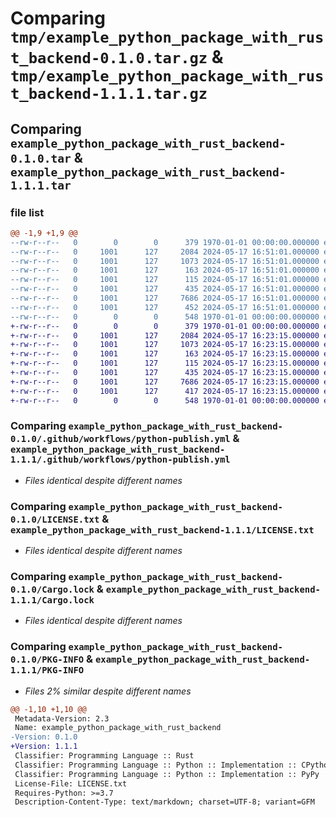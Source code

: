 # Comparing `tmp/example_python_package_with_rust_backend-0.1.0.tar.gz` & `tmp/example_python_package_with_rust_backend-1.1.1.tar.gz`

## Comparing `example_python_package_with_rust_backend-0.1.0.tar` & `example_python_package_with_rust_backend-1.1.1.tar`

### file list

```diff
@@ -1,9 +1,9 @@
--rw-r--r--   0        0        0      379 1970-01-01 00:00:00.000000 example_python_package_with_rust_backend-0.1.0/Cargo.toml
--rw-r--r--   0     1001      127     2084 2024-05-17 16:51:01.000000 example_python_package_with_rust_backend-0.1.0/.github/workflows/python-publish.yml
--rw-r--r--   0     1001      127     1073 2024-05-17 16:51:01.000000 example_python_package_with_rust_backend-0.1.0/LICENSE.txt
--rw-r--r--   0     1001      127      163 2024-05-17 16:51:01.000000 example_python_package_with_rust_backend-0.1.0/README.md
--rw-r--r--   0     1001      127      115 2024-05-17 16:51:01.000000 example_python_package_with_rust_backend-0.1.0/examples/usage.py
--rw-r--r--   0     1001      127      435 2024-05-17 16:51:01.000000 example_python_package_with_rust_backend-0.1.0/src/lib.rs
--rw-r--r--   0     1001      127     7686 2024-05-17 16:51:01.000000 example_python_package_with_rust_backend-0.1.0/Cargo.lock
--rw-r--r--   0     1001      127      452 2024-05-17 16:51:01.000000 example_python_package_with_rust_backend-0.1.0/pyproject.toml
--rw-r--r--   0        0        0      548 1970-01-01 00:00:00.000000 example_python_package_with_rust_backend-0.1.0/PKG-INFO
+-rw-r--r--   0        0        0      379 1970-01-01 00:00:00.000000 example_python_package_with_rust_backend-1.1.1/Cargo.toml
+-rw-r--r--   0     1001      127     2084 2024-05-17 16:23:15.000000 example_python_package_with_rust_backend-1.1.1/.github/workflows/python-publish.yml
+-rw-r--r--   0     1001      127     1073 2024-05-17 16:23:15.000000 example_python_package_with_rust_backend-1.1.1/LICENSE.txt
+-rw-r--r--   0     1001      127      163 2024-05-17 16:23:15.000000 example_python_package_with_rust_backend-1.1.1/README.md
+-rw-r--r--   0     1001      127      115 2024-05-17 16:23:15.000000 example_python_package_with_rust_backend-1.1.1/examples/usage.py
+-rw-r--r--   0     1001      127      435 2024-05-17 16:23:15.000000 example_python_package_with_rust_backend-1.1.1/src/lib.rs
+-rw-r--r--   0     1001      127     7686 2024-05-17 16:23:15.000000 example_python_package_with_rust_backend-1.1.1/Cargo.lock
+-rw-r--r--   0     1001      127      417 2024-05-17 16:23:15.000000 example_python_package_with_rust_backend-1.1.1/pyproject.toml
+-rw-r--r--   0        0        0      548 1970-01-01 00:00:00.000000 example_python_package_with_rust_backend-1.1.1/PKG-INFO
```

### Comparing `example_python_package_with_rust_backend-0.1.0/.github/workflows/python-publish.yml` & `example_python_package_with_rust_backend-1.1.1/.github/workflows/python-publish.yml`

 * *Files identical despite different names*

### Comparing `example_python_package_with_rust_backend-0.1.0/LICENSE.txt` & `example_python_package_with_rust_backend-1.1.1/LICENSE.txt`

 * *Files identical despite different names*

### Comparing `example_python_package_with_rust_backend-0.1.0/Cargo.lock` & `example_python_package_with_rust_backend-1.1.1/Cargo.lock`

 * *Files identical despite different names*

### Comparing `example_python_package_with_rust_backend-0.1.0/PKG-INFO` & `example_python_package_with_rust_backend-1.1.1/PKG-INFO`

 * *Files 2% similar despite different names*

```diff
@@ -1,10 +1,10 @@
 Metadata-Version: 2.3
 Name: example_python_package_with_rust_backend
-Version: 0.1.0
+Version: 1.1.1
 Classifier: Programming Language :: Rust
 Classifier: Programming Language :: Python :: Implementation :: CPython
 Classifier: Programming Language :: Python :: Implementation :: PyPy
 License-File: LICENSE.txt
 Requires-Python: >=3.7
 Description-Content-Type: text/markdown; charset=UTF-8; variant=GFM
```

